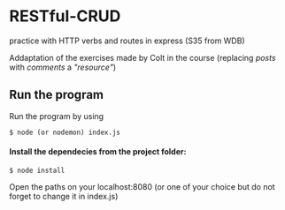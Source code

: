 # RESTful-CRUD
practice with HTTP verbs and routes in express (S35 from WDB)

Addaptation of the exercises made by Colt in the course (replacing *posts* with *comments* a *"resource"*)

## Run the program 
Run the program by using
```
$ node (or nodemon) index.js 
```
#### Install the dependecies from the project folder:
```
$ node install
```
Open the paths on your localhost:8080 (or one of your choice but do not forget to change it in index.js)
